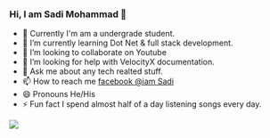 ### Hi, I am Sadi Mohammad  👋

- 🔭 Currently I'm am a undergrade student.
- 🌱 I’m currently learning Dot Net & full stack development.
- 👯 I’m looking to collaborate on Youtube
- 🤔 I’m looking for help with VelocityX documentation.
- 💬 Ask me about any tech realted stuff.
- 📫 How to reach me [facebook @iam Sadi](https://www.facebook.com/sadimohammad.sourov/)
- 😄 Pronouns He/His
- ⚡ Fun fact  I spend almost half of a day listening songs every day.

<img src="https://github-readme-stats.vercel.app/api?username=Sadi94&&show_icons=true&title_color=ffffff&icon_color=bb2acf&text_color=daf7dc&bg_color=151515">
